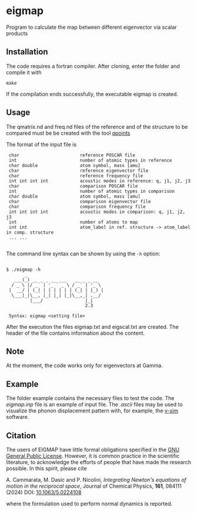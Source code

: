 # eigmap

Program to calculate the map between different eigenvector via scalar products

## Installation

The code requires a fortran compiler. After cloning, enter the folder and compile it with

`make`

If the compilation ends successfully, the executable eigmap is created.

## Usage

The qmatrix.nd and freq.nd files of the reference and of the structure to be compared must be be created with the tool [qpoints](https://github.com/acammarat/phtools/tree/main/qpoints)

The format of the input file is


```
 char                       reference POSCAR file
 int                        number of atomic types in reference
 char double                atom symbol, mass [amu]
 char                       reference eigenvector file
 char                       reference frequency file
 int int int int            acoustic modes in reference: q, j1, j2, j3
 char                       comparison POSCAR file
 int                        number of atomic types in comparison
 char double                atom symbol, mass [amu]
 char                       comparison eigenvector file
 char                       comparison frequency file
 int int int int            acoustic modes in comparison: q, j1, j2, j3
 int                        number of atoms to map
 int int                    atom_label in ref. structure -> atom_label in comp. structure
 ... ...


```

The command line syntax can be shown by using the `-h` option:

```

$ ./eigmap -h
       _                               
   ___(_) __ _ _ __ ___   __ _ _ __    
  / _ \ |/ _` | '_ ` _ \ / _` | '_ \   
 |  __/ | (_| | | | | | | (_| | |_) |  
  \___|_|\__, |_| |_| |_|\__,_| .__/   
         |___/                |_|      
                              2.3

 Syntax: eigmap <setting file>

```

After the execution the files eigmap.txt and eigscal.txt are created. The header of the file contains information about the content.

## Note

At the moment, the code works only for eigenvectors at Gamma.

## Example

The folder example contains the necessary files to test the code. The *eigmap.inp* file is an example of input file. The *.ascii* files may be used to visualize the phonon displacement pattern with, for example, the [v-sim](https://www.mem-lab.fr/en/Pages/L_SIM/Softwares/V_Sim.aspx) software.

## Citation

 The users of EIGMAP have little formal obligations specified in the [GNU General Public License](http://www.gnu.org/copyleft/gpl.txt).
 However, it is common practice in the scientific literature, to acknowledge the efforts of people that have made the research possible.
 In this spirit, please cite


A. Cammarata, M. Dasic and P. Nicolini, *Integrating Newton's equations of motion in the reciprocal space*, Journal of Chemical Physics, **161**, 084111 (2024) DOI: [10.1063/5.0224108](https://doi.org/10.1063/5.0224108)

where the formulation used to perform normal dynamics is reported.

